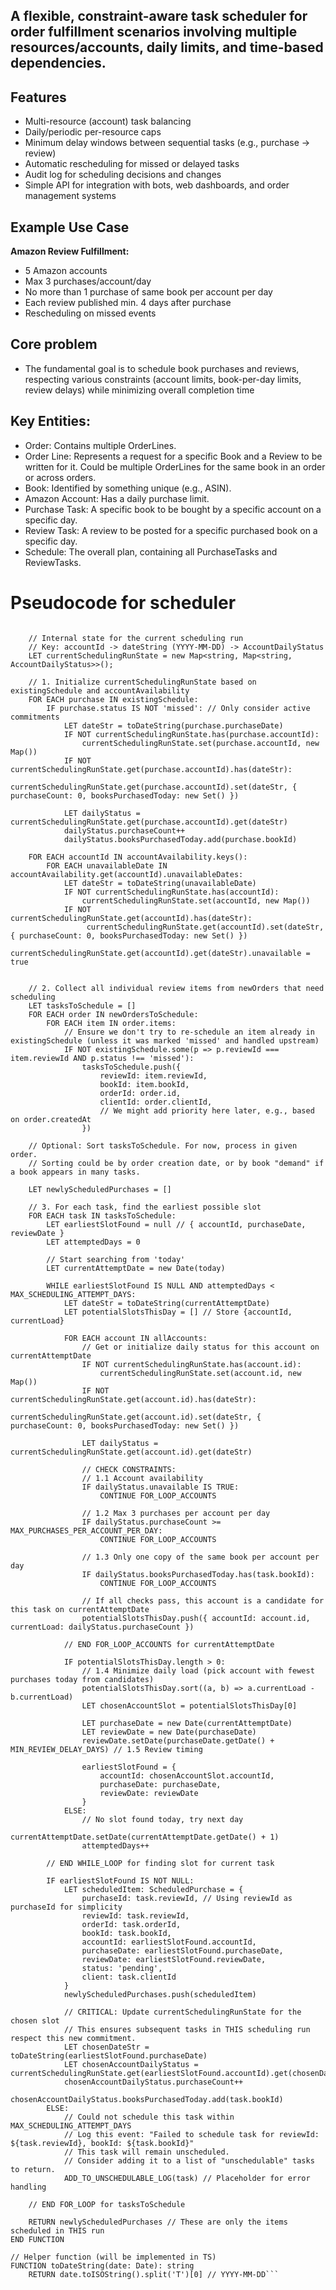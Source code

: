 ## A flexible, constraint-aware task scheduler for order fulfillment scenarios involving multiple resources/accounts, daily limits, and time-based dependencies.

## Features

- Multi-resource (account) task balancing
- Daily/periodic per-resource caps
- Minimum delay windows between sequential tasks (e.g., purchase → review)
- Automatic rescheduling for missed or delayed tasks
- Audit log for scheduling decisions and changes
- Simple API for integration with bots, web dashboards, and order management systems

## Example Use Case

**Amazon Review Fulfillment:**

- 5 Amazon accounts
- Max 3 purchases/account/day
- No more than 1 purchase of same book per account per day
- Each review published min. 4 days after purchase
- Rescheduling on missed events

## Core problem

- The fundamental goal is to schedule book purchases and reviews, respecting various constraints (account limits, book-per-day limits, review delays) while minimizing overall completion time

## Key Entities:

- Order: Contains multiple OrderLines.
- Order Line: Represents a request for a specific Book and a Review to be written for it. Could be multiple OrderLines for the same book in an order or across orders.
- Book: Identified by something unique (e.g., ASIN).
- Amazon Account: Has a daily purchase limit.
- Purchase Task: A specific book to be bought by a specific account on a specific day.
- Review Task: A review to be posted for a specific purchased book on a specific day.
- Schedule: The overall plan, containing all PurchaseTasks and ReviewTasks.

# Pseudocode for scheduler

````FUNCTION generateSchedule(newOrdersToSchedule: Order[], existingSchedule: ScheduledPurchase[], allAccounts: Account[], accountAvailability: Map<accountId, { unavailableDates: Date[] }>, today: Date): ScheduledPurchase[]

    // Internal state for the current scheduling run
    // Key: accountId -> dateString (YYYY-MM-DD) -> AccountDailyStatus
    LET currentSchedulingRunState = new Map<string, Map<string, AccountDailyStatus>>();

    // 1. Initialize currentSchedulingRunState based on existingSchedule and accountAvailability
    FOR EACH purchase IN existingSchedule:
        IF purchase.status IS NOT 'missed': // Only consider active commitments
            LET dateStr = toDateString(purchase.purchaseDate)
            IF NOT currentSchedulingRunState.has(purchase.accountId):
                currentSchedulingRunState.set(purchase.accountId, new Map())
            IF NOT currentSchedulingRunState.get(purchase.accountId).has(dateStr):
                currentSchedulingRunState.get(purchase.accountId).set(dateStr, { purchaseCount: 0, booksPurchasedToday: new Set() })

            LET dailyStatus = currentSchedulingRunState.get(purchase.accountId).get(dateStr)
            dailyStatus.purchaseCount++
            dailyStatus.booksPurchasedToday.add(purchase.bookId)

    FOR EACH accountId IN accountAvailability.keys():
        FOR EACH unavailableDate IN accountAvailability.get(accountId).unavailableDates:
            LET dateStr = toDateString(unavailableDate)
            IF NOT currentSchedulingRunState.has(accountId):
                currentSchedulingRunState.set(accountId, new Map())
            IF NOT currentSchedulingRunState.get(accountId).has(dateStr):
                 currentSchedulingRunState.get(accountId).set(dateStr, { purchaseCount: 0, booksPurchasedToday: new Set() })
            currentSchedulingRunState.get(accountId).get(dateStr).unavailable = true


    // 2. Collect all individual review items from newOrders that need scheduling
    LET tasksToSchedule = []
    FOR EACH order IN newOrdersToSchedule:
        FOR EACH item IN order.items:
            // Ensure we don't try to re-schedule an item already in existingSchedule (unless it was marked 'missed' and handled upstream)
            IF NOT existingSchedule.some(p => p.reviewId === item.reviewId AND p.status !== 'missed'):
                tasksToSchedule.push({
                    reviewId: item.reviewId,
                    bookId: item.bookId,
                    orderId: order.id,
                    clientId: order.clientId,
                    // We might add priority here later, e.g., based on order.createdAt
                })

    // Optional: Sort tasksToSchedule. For now, process in given order.
    // Sorting could be by order creation date, or by book "demand" if a book appears in many tasks.

    LET newlyScheduledPurchases = []

    // 3. For each task, find the earliest possible slot
    FOR EACH task IN tasksToSchedule:
        LET earliestSlotFound = null // { accountId, purchaseDate, reviewDate }
        LET attemptedDays = 0

        // Start searching from 'today'
        LET currentAttemptDate = new Date(today)

        WHILE earliestSlotFound IS NULL AND attemptedDays < MAX_SCHEDULING_ATTEMPT_DAYS:
            LET dateStr = toDateString(currentAttemptDate)
            LET potentialSlotsThisDay = [] // Store {accountId, currentLoad}

            FOR EACH account IN allAccounts:
                // Get or initialize daily status for this account on currentAttemptDate
                IF NOT currentSchedulingRunState.has(account.id):
                    currentSchedulingRunState.set(account.id, new Map())
                IF NOT currentSchedulingRunState.get(account.id).has(dateStr):
                    currentSchedulingRunState.get(account.id).set(dateStr, { purchaseCount: 0, booksPurchasedToday: new Set() })

                LET dailyStatus = currentSchedulingRunState.get(account.id).get(dateStr)

                // CHECK CONSTRAINTS:
                // 1.1 Account availability
                IF dailyStatus.unavailable IS TRUE:
                    CONTINUE FOR_LOOP_ACCOUNTS

                // 1.2 Max 3 purchases per account per day
                IF dailyStatus.purchaseCount >= MAX_PURCHASES_PER_ACCOUNT_PER_DAY:
                    CONTINUE FOR_LOOP_ACCOUNTS

                // 1.3 Only one copy of the same book per account per day
                IF dailyStatus.booksPurchasedToday.has(task.bookId):
                    CONTINUE FOR_LOOP_ACCOUNTS

                // If all checks pass, this account is a candidate for this task on currentAttemptDate
                potentialSlotsThisDay.push({ accountId: account.id, currentLoad: dailyStatus.purchaseCount })

            // END FOR_LOOP_ACCOUNTS for currentAttemptDate

            IF potentialSlotsThisDay.length > 0:
                // 1.4 Minimize daily load (pick account with fewest purchases today from candidates)
                potentialSlotsThisDay.sort((a, b) => a.currentLoad - b.currentLoad)
                LET chosenAccountSlot = potentialSlotsThisDay[0]

                LET purchaseDate = new Date(currentAttemptDate)
                LET reviewDate = new Date(purchaseDate)
                reviewDate.setDate(purchaseDate.getDate() + MIN_REVIEW_DELAY_DAYS) // 1.5 Review timing

                earliestSlotFound = {
                    accountId: chosenAccountSlot.accountId,
                    purchaseDate: purchaseDate,
                    reviewDate: reviewDate
                }
            ELSE:
                // No slot found today, try next day
                currentAttemptDate.setDate(currentAttemptDate.getDate() + 1)
                attemptedDays++

        // END WHILE_LOOP for finding slot for current task

        IF earliestSlotFound IS NOT NULL:
            LET scheduledItem: ScheduledPurchase = {
                purchaseId: task.reviewId, // Using reviewId as purchaseId for simplicity
                reviewId: task.reviewId,
                orderId: task.orderId,
                bookId: task.bookId,
                accountId: earliestSlotFound.accountId,
                purchaseDate: earliestSlotFound.purchaseDate,
                reviewDate: earliestSlotFound.reviewDate,
                status: 'pending',
                client: task.clientId
            }
            newlyScheduledPurchases.push(scheduledItem)

            // CRITICAL: Update currentSchedulingRunState for the chosen slot
            // This ensures subsequent tasks in THIS scheduling run respect this new commitment.
            LET chosenDateStr = toDateString(earliestSlotFound.purchaseDate)
            LET chosenAccountDailyStatus = currentSchedulingRunState.get(earliestSlotFound.accountId).get(chosenDateStr)
            chosenAccountDailyStatus.purchaseCount++
            chosenAccountDailyStatus.booksPurchasedToday.add(task.bookId)
        ELSE:
            // Could not schedule this task within MAX_SCHEDULING_ATTEMPT_DAYS
            // Log this event: "Failed to schedule task for reviewId: ${task.reviewId}, bookId: ${task.bookId}"
            // This task will remain unscheduled.
            // Consider adding it to a list of "unschedulable" tasks to return.
            ADD_TO_UNSCHEDULABLE_LOG(task) // Placeholder for error handling

    // END FOR_LOOP for tasksToSchedule

    RETURN newlyScheduledPurchases // These are only the items scheduled in THIS run
END FUNCTION

// Helper function (will be implemented in TS)
FUNCTION toDateString(date: Date): string
    RETURN date.toISOString().split('T')[0] // YYYY-MM-DD```
````
